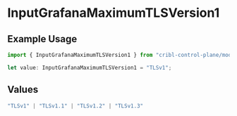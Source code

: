 # InputGrafanaMaximumTLSVersion1

## Example Usage

```typescript
import { InputGrafanaMaximumTLSVersion1 } from "cribl-control-plane/models/operations";

let value: InputGrafanaMaximumTLSVersion1 = "TLSv1";
```

## Values

```typescript
"TLSv1" | "TLSv1.1" | "TLSv1.2" | "TLSv1.3"
```